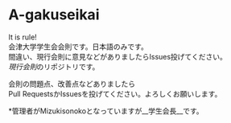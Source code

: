 A-gakuseikai
============

It is rule!  
会津大学学生会会則です。日本語のみです。  
間違い、現行会則に意見などがありましたらIssues投げてください。  
*現行会則*のリポジトリです。  

会則の問題点、改善点などありましたら  
Pull RequestsかIssuesを投げてください。よろしくお願いします。  

*管理者がMizukisonokoとなっていますが__学生会長__です。  
